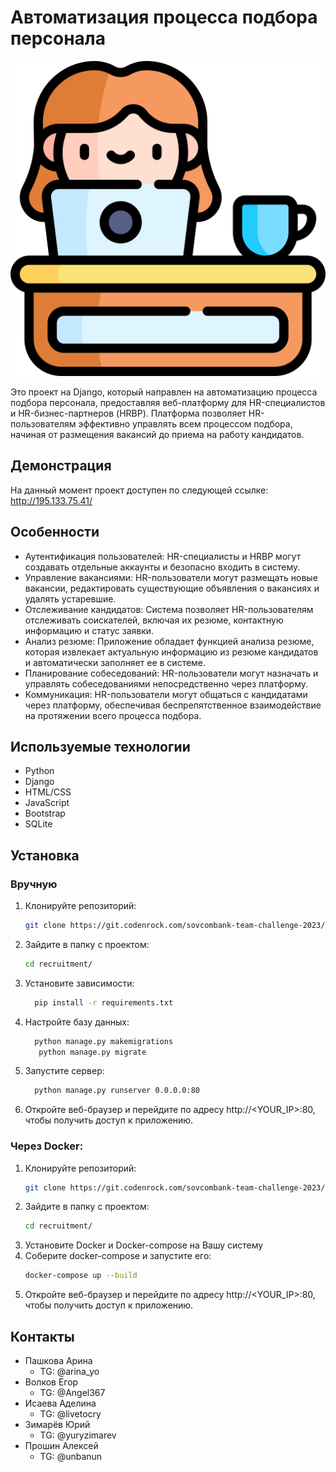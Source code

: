 # Автоматизация процесса подбора персонала

![Логотип проекта](django-autorecruiting-app/static/img/logo.png)

Это проект на Django, который направлен на автоматизацию процесса подбора персонала, предоставляя веб-платформу для HR-специалистов и HR-бизнес-партнеров (HRBP). Платформа позволяет HR-пользователям эффективно управлять всем процессом подбора, начиная от размещения вакансий до приема на работу кандидатов.
## Демонстрация
На данный момент проект доступен по следующей ссылке: http://195.133.75.41/
## Особенности
- Аутентификация пользователей: HR-специалисты и HRBP могут создавать отдельные аккаунты и безопасно входить в систему.
- Управление вакансиями: HR-пользователи могут размещать новые вакансии, редактировать существующие объявления о вакансиях и удалять устаревшие.
- Отслеживание кандидатов: Система позволяет HR-пользователям отслеживать соискателей, включая их резюме, контактную информацию и статус заявки.
- Анализ резюме: Приложение обладает функцией анализа резюме, которая извлекает актуальную информацию из резюме кандидатов и автоматически заполняет ее в системе.
- Планирование собеседований: HR-пользователи могут назначать и управлять собеседованиями непосредственно через платформу.
- Коммуникация: HR-пользователи могут общаться с кандидатами через платформу, обеспечивая беспрепятственное взаимодействие на протяжении всего процесса подбора.

## Используемые технологии

- Python
- Django
- HTML/CSS
- JavaScript
- Bootstrap
- SQLite

## Установка
### Вручную
1. Клонируйте репозиторий:
   ```bash
   git clone https://git.codenrock.com/sovcombank-team-challenge-2023/cnrprod-team-36830/recruitment.git
   ```
2. Зайдите в папку с проектом:

   ```bash 
   cd recruitment/
   ```
3. Установите зависимости:
   ```bash
     pip install -r requirements.txt
   ```
4. Настройте базу данных:

   ```bash
     python manage.py makemigrations
      python manage.py migrate
   ```

5. Запустите сервер:
   ```bash
     python manage.py runserver 0.0.0.0:80
   ```
6. Откройте веб-браузер и перейдите по адресу http://<YOUR_IP>:80, чтобы получить доступ к приложению.
### Через Docker:
1. Клонируйте репозиторий:
   ```bash
   git clone https://git.codenrock.com/sovcombank-team-challenge-2023/cnrprod-team-36830/recruitment.git
   ```
2. Зайдите в папку с проектом:
   ```bash 
   cd recruitment/
   ```
3. Установите Docker и Docker-compose на Вашу систему
4. Соберите docker-compose и запустите его:
   ```bash 
   docker-compose up --build
   ```
5. Откройте веб-браузер и перейдите по адресу http://<YOUR_IP>:80, чтобы получить доступ к приложению.


## Контакты
- Пашкова Арина
  - TG: @arina_yo
- Волков Егор
  - TG: @Angel367
- Исаева Аделина
  - TG: @livetocry
- Зимарёв Юрий
  - TG: @yuryzimarev
- Прошин Алексей
  - TG: @unbanun
